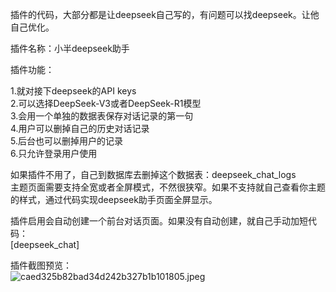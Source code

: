 插件的代码，大部分都是让deepseek自己写的，有问题可以找deepseek。让他自己优化。  



插件名称：小半deepseek助手  


插件功能：  

1.就对接下deepseek的API keys  
2.可以选择DeepSeek-V3或者DeepSeek-R1模型  
3.会用一个单独的数据表保存对话记录的第一句  
4.用户可以删掉自己的历史对话记录  
5.后台也可以删掉用户的记录  
6.只允许登录用户使用  

如果插件不用了，自己到数据库去删掉这个数据表：deepseek_chat_logs  
主题页面需要支持全宽或者全屏模式，不然很狭窄。如果不支持就自己查看你主题的样式，通过代码实现deepseek助手页面全屏显示。  

插件启用会自动创建一个前台对话页面。如果没有自动创建，就自己手动加短代码：  
[deepseek_chat]

插件截图预览：  
![caed325b82bad34d242b327b1b101805.jpeg](https://i.miji.bid/2025/01/28/caed325b82bad34d242b327b1b101805.jpeg)
